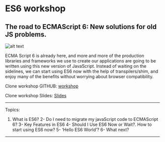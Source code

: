 # ES6 workshop
## The road to ECMAScript 6: New solutions for old JS problems.

![alt text](https://farm8.staticflickr.com/7306/16407404782_8b9c57eab3_m.jpg "Logo Title Text 1")

ECMA Script 6 is already here, and more and more of the production libraries and frameworks we use to create our applications are going to be written using this new version of JavaScript. Instead of waiting on the sidelines, we can start using ES6 now with the help of transpilers/shim, and enjoy many of the benefits without worrying about browser compatibility.

Clone workshop GITHUB:
[workshop](https://www.google.com)

Clone workshop Slides:
[Slides](https://www.google.com)

----

Topics:

1. What is ES6? 
2- Do I need to migrate my javaScript code to ECMAScript 6?
3- Key Features in ES6
4- Should I Use ES6 Now or Wait?. How to start using ES6 now?
5- ‘Hello ES6 World’?
6- What next?

----


